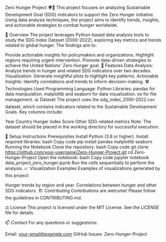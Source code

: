 Zero Hunger Project 🌍🍲
This project focuses on analyzing Sustainable Development Goal (SDG) indicators to support the Zero Hunger initiative. Using data analysis techniques, the project aims to identify trends, insights, and actionable strategies to combat hunger worldwide.

🚀 Overview
The project leverages Python-based data analysis tools to study the SDG Index Dataset (2000-2022), exploring key metrics and trends related to global hunger. The findings aim to:

Provide actionable insights for policymakers and organizations.
Highlight regions requiring urgent intervention.
Promote data-driven strategies to achieve the United Nations' Zero Hunger goal.
🌟 Features
Data Analysis: Analyze trends in hunger and related SDG indicators over two decades.
Visualization: Generate insightful plots to highlight key patterns.
Actionable Insights: Identify correlations and trends to inform decision-making.
🛠️ Technologies Used
Programming Language: Python
Libraries:
pandas for data manipulation.
matplotlib and seaborn for data visualization.
os for file management.
📊 Dataset
The project uses the sdg_index_2000-2022.csv dataset, which contains indicators related to the Sustainable Development Goals. Key columns include:

Year
Country
Hunger Index Score
Other SDG-related metrics
Note: The dataset should be placed in the working directory for successful execution.

🔧 Setup Instructions
Prerequisites
Install Python (3.8 or higher).
Install required libraries:
bash
Copy code
pip install pandas matplotlib seaborn
Running the Notebook
Clone the repository:
bash
Copy code
git clone https://github.com/your-username/Zero-Hunger-Project.git
cd Zero-Hunger-Project
Open the notebook:
bash
Copy code
jupyter notebook data_project_zero_hunger.ipynb
Run the cells sequentially to perform the analysis.
📈 Visualization Examples
Examples of visualizations generated by this project:

Hunger trends by region and year.
Correlations between hunger and other SDG indicators.
🏗️ Contributing
Contributions are welcome! Please follow the guidelines in CONTRIBUTING.md.

⚖️ License
This project is licensed under the MIT License. See the LICENSE file for details.

📫 Contact
For any questions or suggestions:

Email: your-email@example.com
GitHub Issues: Zero-Hunger-Project

